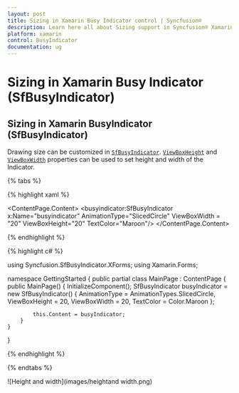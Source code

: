 ```yaml
---
layout: post
title: Sizing in Xamarin Busy Indicator control | Syncfusion®
description: Learn here all about Sizing support in Syncfusion® Xamarin Busy Indicator (SfBusyIndicator) control and more.
platform: xamarin
control: BusyIndicator
documentation: ug
---
```

# Sizing in Xamarin Busy Indicator (SfBusyIndicator)

## Sizing in Xamarin BusyIndicator (SfBusyIndicator)

Drawing size can be customized in [`SfBusyIndicator`](https://help.syncfusion.com/cr/xamarin/Syncfusion.SfBusyIndicator.XForms.SfBusyIndicator.html). [`ViewBoxHeight`](https://help.syncfusion.com/cr/xamarin/Syncfusion.SfBusyIndicator.XForms.SfBusyIndicator.html#Syncfusion_SfBusyIndicator_XForms_SfBusyIndicator_ViewBoxHeight) and [`ViewBoxWidth`](https://help.syncfusion.com/cr/xamarin/Syncfusion.SfBusyIndicator.XForms.SfBusyIndicator.html#Syncfusion_SfBusyIndicator_XForms_SfBusyIndicator_ViewBoxWidth) properties can be used to set height and width of the Indicator.

{% tabs %}

{% highlight xaml %}

<?xml version="1.0" encoding="utf-8" ?>
<ContentPage xmlns="http://xamarin.com/schemas/2014/forms"
             xmlns:x="http://schemas.microsoft.com/winfx/2009/xaml"
             xmlns:local="clr-namespace:GettingStarted"
             xmlns:busyindicator="clr-namespace:Syncfusion.SfBusyIndicator.XForms;assembly=Syncfusion.SfBusyIndicator.XForms"
             x:Class="GettingStarted.MainPage">
    <ContentPage.Content>
        <busyindicator:SfBusyIndicator x:Name="busyindicator" 
                                       AnimationType="SlicedCircle" 
                                       ViewBoxWidth = "20" 
                                       ViewBoxHeight="20" 
                                       TextColor="Maroon"/>
    </ContentPage.Content>
</ContentPage>
	
{% endhighlight %}

{% highlight c# %}

using Syncfusion.SfBusyIndicator.XForms;
using Xamarin.Forms;

namespace GettingStarted
{
    public partial class MainPage : ContentPage
    {
        public MainPage()
        {
            InitializeComponent();
            SfBusyIndicator busyIndicator = new SfBusyIndicator()
            {
                AnimationType = AnimationTypes.SlicedCircle,
                ViewBoxHeight = 20,
                ViewBoxWidth = 20,
                TextColor = Color.Maroon
            };

            this.Content = busyIndicator;
        }
    }
}
 
{% endhighlight %}

{% endtabs %}

![Height and width](images/heightand width.png)  
